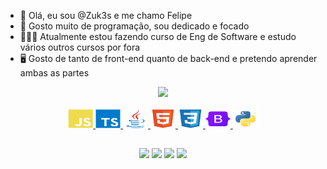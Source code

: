 - 👋 Olá, eu sou @Zuk3s e me chamo Felipe
- 👀 Gosto muito de programação, sou dedicado e focado
- 👨🏻‍💻 Atualmente estou fazendo curso de Eng de Software e estudo vários outros cursos por fora
- 🖥️ Gosto de tanto de front-end quanto de back-end e pretendo aprender ambas as partes

<div align="center">
	<a href="">
	<img width="400px" 
		src="https://github-readme-stats.vercel.app/api?username=Zuk3s&show_icons=true&theme=graywhite&include_all_commits=true&count_private=true&custom_title=Zukes%20GitHub%20Status&border_radius=8&border_color=000000&locale=pt-br"/>
</div>
<div align="center"><br>
	<img alt="Zuk3s-Js" height="30" width="40" src="https://raw.githubusercontent.com/devicons/devicon/master/icons/javascript/javascript-plain.svg">
	<img alt="Zuk3s-Ts" height="30" width="40" src="https://raw.githubusercontent.com/devicons/devicon/master/icons/typescript/typescript-original.svg">
	<img alt="Zuk3s-Java" height="30" width="40" src="https://raw.githubusercontent.com/devicons/devicon/master/icons/java/java-original.svg">
	<img alt="Zuk3s-HTML" height="30" width="40" src="https://raw.githubusercontent.com/devicons/devicon/master/icons/html5/html5-original.svg">
	<img alt="Zuk3s-CSS" height="30" width="40" src="https://raw.githubusercontent.com/devicons/devicon/master/icons/css3/css3-original.svg">
	<img alt="Zuk3s-CSS" height="30" width="40" src="https://raw.githubusercontent.com/devicons/devicon/master/icons/bootstrap/bootstrap-original.svg">
	<img alt="Zuk3s-Python" height="30" width="40" src="https://raw.githubusercontent.com/devicons/devicon/master/icons/python/python-original.svg">
</div>
  
##
  
<div align="center">
	<a href="https://www.instagram.com/felipe_mac14" target="_blank"><img src="https://img.shields.io/badge/-Instagram-%23E4405F?style=for-the-badge&logo=instagram&logoColor=white" target="_blank"></a>
	<a href="" target="_blank"><img src="https://img.shields.io/badge/Discord-7289DA?style=for-the-badge&logo=discord&logoColor=white" target="_blank"></a> 
	<a href = "mailto:felipe.macedo2908@gmail.com"><img src="https://img.shields.io/badge/-Gmail-%23333?style=for-the-badge&logo=gmail&logoColor=white" target="_blank"></a>
	<a href="https://www.linkedin.com/in/felipe-macedo-31b26a235/" target="_blank"><img src="https://img.shields.io/badge/-LinkedIn-%230077B5?style=for-the-badge&logo=linkedin&logoColor=white" target="_blank"></a> 
</div>
  
